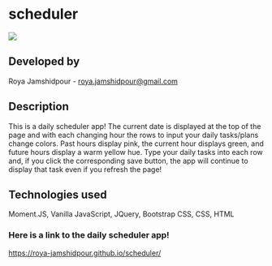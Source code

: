 # scheduler
<img src="https://res.cloudinary.com/dcm18vy74/image/upload/v1653675921/homework5-calendar/Screen_Shot_2022-05-27_at_1.24.58_PM_cmx6wl.png">

## Developed by
Roya Jamshidpour - roya.jamshidpour@gmail.com

## Description
This is a daily scheduler app! The current date is displayed at the top of the page and with each changing hour the rows to input your daily tasks/plans change colors. Past hours display pink, the current hour displays green, and future hours display a warm yellow hue. Type your daily tasks into each row and, if you click the corresponding save button, the app will continue to display that task even if you refresh the page!

## Technologies used
Moment.JS, Vanilla JavaScript, JQuery, Bootstrap CSS, CSS, HTML 


### Here is a link to the daily scheduler app!
<a href="https://roya-jamshidpour.github.io/scheduler/">https://roya-jamshidpour.github.io/scheduler/
